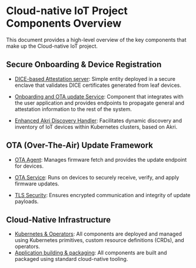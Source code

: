 # Cloud-native IoT Project Components Overview

This document provides a high-level overview of the key components that make up
the Cloud-native IoT project.

## Secure Onboarding & Device Registration

- [DICE-based Attestation server](attestation-server.md): Simple entity deployed in a secure enclave that validates DICE certificates generated from leaf devices.
- [Onboarding and OTA update Service](esp32-akri.md): Component that integrates with the user application and provides endpoints to propagate general and attestation information to the rest of the system.
- [Enhanced Akri Discovery Handler](akri-dh.md): Facilitates dynamic discovery and inventory of IoT devices within Kubernetes clusters, based on Akri.

  <!-- [:octicons-arrow-right-24: Read More](onboarding/overview.md) -->

## OTA (Over-The-Air) Update Framework

- [OTA Agent](ota-agent.md): Manages firmware fetch and provides the update endpoint for devices.
- [OTA Service](ota-service.md): Runs on devices to securely receive, verify, and apply firmware updates.
- [TLS Security](mbedtls.md): Ensures encrypted communication and integrity of update payloads.

  <!-- [:octicons-arrow-right-24: Read More](ota-updates/overview.md) -->

## Cloud-Native Infrastructure

- [Kubernetes & Operators](flashjob.md): All components are deployed and managed using Kubernetes primitives, custom resource definitions (CRDs), and operators.
- [Application building & packaging](../developer/building.md): All components are built and packaged using standard cloud-native tooling.

<!---- Observability: Metrics, logs, and tracing are integrated to monitor device health, OTA progress, and offload performance. -->


  <!-- [:octicons-arrow-right-24: Read More](../flashjob-operator/overview.md) -->
<!-- 
# Onboarding Overview

Secure device onboarding is a cornerstone of our platform, enabling zero-touch, verifiable registration of edge devices. The onboarding workflow is anchored on the **DICE (Device Identifier Composition Engine)** standard and integrated with Akri to register and expose trusted devices within Kubernetes.

## Goals

- Ensure only trusted devices can join the system
- Automate device inventory creation
- Map discovered and authenticated devices as Kubernetes resources

## Core Components

- **DICE Auth Service**: Verifies attestation certificates from devices.
- **Submit Service**: Lightweight device-side tool to initiate onboarding.
- **Akri Integration**: Extends Akri discovery to perform security checks before admission.

## High-Level Flow

1. Device generates a DICE-based attestation report.
2. Device sends attestation + metadata via the Submit client.
3. DICE Auth Service verifies identity and signs onboarding token.
4. Akri registers device as a Kubernetes resource.

Trusted onboarding is a prerequisite for OTA updates and resource offloading.

# OTA Update Framework

Our OTA framework enables secure and modular delivery of firmware and software updates to both ESP32 and Linux-based devices. The design separates update orchestration, delivery, and verification, ensuring robustness and extensibility.

## Key Goals

- Secure firmware delivery (TLS + attestation validation)
- Minimal downtime for device updates
- Support for heterogeneous targets (ESP32, Linux-class devices)
- CRD-based update management

## Core Components

- **OTA Agent**: Server-side control plane and proxy to firmware registry.
- **OTA Service**: Runs on devices; receives and applies updates.
- **Firmware Signing and Verification**: Ensures authenticity and integrity.

Only devices that pass onboarding can receive OTA updates.

# Resource Offloading

Edge devices often have limited compute resources. To support demanding workloads like ML inference or real-time data processing, we enable **secure and dynamic offloading** of compute tasks to neighboring or cloud-based accelerators.

## Key Concepts

- **vAccel**: Abstraction for heterogeneous acceleration (e.g., GPU, TPU).
- **Neighbor Offloading**: Offloading to nearby nodes in a federated edge setup.
- **Secure Channel**: All offloading happens over mutually authenticated, encrypted channels.

## Benefits

- Reduced on-device compute load
- Accelerated inference and analytics
- Seamless fallback to cloud if no neighbor is available

Offloading decisions are policy-driven and workload-aware.
-->
